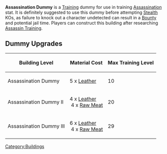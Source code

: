 **Assassination Dummy** is a [Training](Training.md "wikilink") dummy for
use in training [Assassination](Assassination.md "wikilink") stat. It is
definitely suggested to use this dummy before attempting
[Stealth](Stealth.md "wikilink") KOs, as failure to knock out a character
undetected can result in a [Bounty](Bounty.md "wikilink") and potential
jail time. Players can construct this building after researching
[Assassin Training](Assassin_Training_(Tech).md "wikilink").

## Dummy Upgrades

<table>
<thead>
<tr class="header">
<th><p>Building Level</p></th>
<th><p>Material Cost</p></th>
<th><p>Max Training Level</p></th>
</tr>
</thead>
<tbody>
<tr class="odd">
<td><p>Assassination Dummy</p></td>
<td><p>5 x <a href="Leather" title="wikilink">Leather</a></p></td>
<td><p>10</p></td>
</tr>
<tr class="even">
<td><p>Assassination Dummy II</p></td>
<td><p>4 x <a href="Leather" title="wikilink">Leather</a> <br />
 4 x <a href="Raw_Meat" title="wikilink">Raw Meat</a></p></td>
<td><p>20</p></td>
</tr>
<tr class="odd">
<td><p>Assassination Dummy III</p></td>
<td><p>6 x <a href="Leather" title="wikilink">Leather</a> <br />
 4 x <a href="Raw_Meat" title="wikilink">Raw Meat</a></p></td>
<td><p>29</p></td>
</tr>
</tbody>
</table>

[Category:Buildings](Category:Buildings "wikilink")